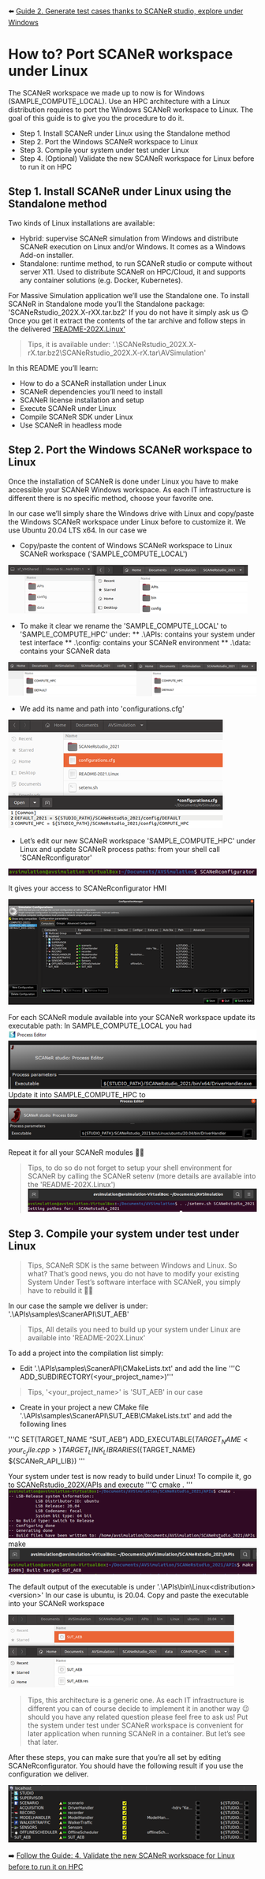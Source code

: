 :arrow_left: [Guide 2. Generate test cases thanks to SCANeR studio, explore under Windows](../HT_Prepare_SCANeR_workspace_under_Windows.md)

# How to? Port SCANeR workspace under Linux

The SCANeR workspace we made up to now is for Windows (SAMPLE_COMPUTE_LOCAL).
Use an HPC architecture with a Linux distribution requires to port the Windows SCANeR workspace to Linux.
The goal of this guide is to give you the procedure to do it.

- Step 1.	Install SCANeR under Linux using the Standalone method
- Step 2.	Port the Windows SCANeR workspace to Linux
- Step 3.	Compile your system under test under Linux
- Step 4.	(Optional) Validate the new SCANeR workspace for Linux before to run it on HPC

## Step 1. Install SCANeR under Linux using the Standalone method

Two kinds of Linux installations are available:
* Hybrid: supervise SCANeR simulation from Windows and distribute SCANeR execution on Linux and/or Windows. It comes as a Windows Add-on installer.
* Standalone: runtime method, to run SCANeR studio or compute without server X11. Used to distribute SCANeR on HPC/Cloud, it and supports any container solutions (e.g. Docker, Kubernetes).

For Massive Simulation application we’ll use the Standalone one.
To install SCANeR in Standalone mode you’ll the Standalone package: 'SCANeRstudio_202X.X-rXX.tar.bz2'
If you do not have it simply ask us 😊
Once you get it extract the contents of the tar archive and follow steps in the delivered ['README-202X.Linux']()
> Tips, it is available under: '.\SCANeRstudio_202X.X-rX.tar.bz2\SCANeRstudio_202X.X-rX.tar\AVSimulation\'

In this README you’ll learn:
* How to do a SCANeR installation under Linux
* SCANeR dependencies you’ll need to install
* SCANeR license installation and setup
* Execute SCANeR under Linux
* Compile SCANeR SDK under Linux
* Use SCANeR in headless mode

## Step 2. Port the Windows SCANeR workspace to Linux

Once the installation of SCANeR is done under Linux you have to make accessible your SCANeR Windows workspace.
As each IT infrastructure is different there is no specific method, choose your favorite one.

In our case we’ll simply share the Windows drive with Linux and copy/paste the Windows SCANeR workspace under Linux before to customize it.
We use Ubuntu 20.04 LTS x64.
In our case we
* Copy/paste the content of Windows SCANeR workspace to Linux SCANeR workspace ('SAMPLE_COMPUTE_LOCAL')

![](./assets/Linux1.png)

* To make it clear we rename the 'SAMPLE_COMPUTE_LOCAL' to 'SAMPLE_COMPUTE_HPC' under:
** .\APIs: contains your system under test interface
** .\config: contains your SCANeR environment
** .\data: contains your SCANeR data

![](./assets/Linux2.png)

* We add its name and path into 'configurations.cfg'

![](./assets/Linux3.png)

* Let’s edit our new SCANeR workspace 'SAMPLE_COMPUTE_HPC' under Linux and update SCANeR process paths: from your shell call 'SCANeRconfigurator'

![](./assets/Linux4.png)

It gives your access to SCANeRconfigurator HMI

![](./assets/Linux5.png)

For each SCANeR module available into your SCANeR workspace update its executable path:
In SAMPLE_COMPUTE_LOCAL you had
![](./assets/Linux6.png)
Update it into SAMPLE_COMPUTE_HPC to
![](./assets/Linux7.png)

Repeat it for all your SCANeR modules 👍🏻

> Tips, to do so do not forget to setup your shell environment for SCANeR by calling the SCANeR setenv (more details are available into the 'README-202X.Linux')
> ![](./assets/Linux8.png)

## Step 3. Compile your system under test under Linux

> Tips, SCANeR SDK is the same between Windows and Linux. So what? That’s good news, you do not have to modify your existing System Under Test’s software interface with SCANeR, you simply have to rebuild it 👍🏻

In our case the sample we deliver is under: '.\APIs\samples\ScanerAPI\SUT_AEB'

> Tips, All details you need to build up your system under Linux are available into 'README-202X.Linux'

To add a project into the compilation list simply:
* Edit '.\APIs\samples\ScanerAPI\CMakeLists.txt' and add the line '''C ADD_SUBDIRECTORY(<your_project_name>)'''

> Tips, '<your_project_name>' is 'SUT_AEB' in our case

* Create in your project a new CMake file '.\APIs\samples\ScanerAPI\SUT_AEB\CMakeLists.txt' and add the following lines

'''C
SET(TARGET_NAME “SUT_AEB”)
ADD_EXECUTABLE(${TARGET_NAME}
<your_c_file.cpp>
)
TARGET_LINK_LIBRARIES(${TARGET_NAME}
${SCANeR_API_LIB})
'''

Your system under test is now ready to build under Linux!
To compile it, go to SCANeRstudio_202X/APIs and execute
'''C cmake . '''
![](./assets/cmake.png)
make
![](./assets/make.png)

The default output of the executable is under '.\APIs\bin\Linux\<distribution>\<version>\'
In our case <distribution> is ubuntu, <version> is 20.04.
Copy and paste the executable into your SCANeR workspace

![](./assets/executable.png)

> Tips, this architecture is a generic one. As each IT infrastructure is different you can of course decide to implement it in another way 😉 should you have any related question please feel free to ask us! Put the system under test under SCANeR workspace is convenient for later application when running SCANeR in a container. But let’s see that later.

After these steps, you can make sure that you’re all set by editing SCANeRconfigurator. You should have the following result if you use the configuration we deliver.

![](./assets/SCANeRWorkspaceDone.png)

:arrow_right: [Follow the Guide: 4. Validate the new SCANeR workspace for Linux before to run it on HPC](../HT_Validate_test_cases_under_Linux.md)
